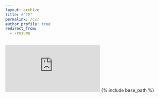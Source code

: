 ```yaml
---
layout: archive
title: #"CV"
permalink: /cv/
author_profile: true
redirect_from:
  - /resume
---
```

<embed src="https://francescoalosa.github.io/assets/cv_alosa_sep2025.pdf" type="application/pdf" />
{% include base_path %}
